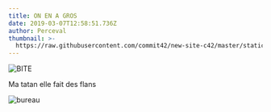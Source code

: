 ```yaml
---
title: ON EN A GROS
date: 2019-03-07T12:58:51.736Z
author: Perceval
thumbnail: >-
  https://raw.githubusercontent.com/commit42/new-site-c42/master/static/assets/bilboquet.gif
---
```

![](/assets/2019-02-20-03-52-16-screenshot.png "BITE")

Ma tatan elle fait des flans

![](https://raw.githubusercontent.com/commit42/new-site-c42/master/static/assets/bureau.jpg "bureau")
